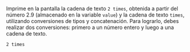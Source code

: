 
Imprime en la pantalla la cadena de texto `2 times`, obtenida a partir del número 2.9 (almacenado en la variable `value`) y la cadena de texto `times`, utilizando conversiones de tipos y concatenación. Para lograrlo, debes realizar dos conversiones: primero a un número entero y luego a una cadena de texto.

```text
2 times
```
